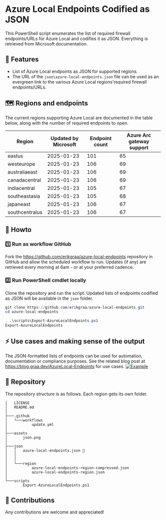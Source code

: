 # Azure Local Endpoints Codified as JSON

This PowerShell script enumerates the list of required firewall endpoints/URLs for Azure Local and codifies it as JSON. Everything is retrieved from Microsoft documentation.

## 🚀 Features

- List of Azure Local endpoints as JSON for supported regions.
- The URL of the `json\azure-local-endpoints.json` file can be used as an evergreen link to the various Azure Local regions'required firewall endpoints/URLs.
## 🗺️ Regions and endpoints
The current regions supporting Azure Local are documented in the table below, along with the number of required endpoints to open.

| Region         | Updated by Microsoft | Endpoint count | Azure Arc gateway support |
| -------------- | -------------------- | -------------- | ------------------------- |
| eastus | 2025-01-23 | 101 | 65 |
| westeurope | 2025-01-23 | 106 | 69 |
| australiaeast | 2025-01-23 | 106 | 69 |
| canadacentral | 2025-01-23 | 106 | 69 |
| indiacentral | 2025-01-23 | 105 | 67 |
| southeastasia | 2025-01-23 | 105 | 68 |
| japaneast | 2025-01-23 | 106 | 67 |
| southcentralus | 2025-01-23 | 106 | 67 |

## 📄 Howto

### 1️⃣ Run as workflow GitHub
Fork the https://github.com/erikgraa/azure-local-endpoints repository in GitHub and allow the scheduled workflow to run. Updates (if any) are retrieved every morning at 6am - or at your preferred cadence.

### 2️⃣ Run PowerShell cmdlet locally
Clone the repository and run the script. Updated lists of endpoints codified as JSON will be available in the `json` folder.
```powershell
git clone https://github.com/erikgraa/azure-local-endpoints.git
cd azure-local-endpoints
```
```powershell
. .\scripts\Export-AzureLocalEndpoints.ps1
Export-AzureLocalEndpoints
```
## ⚡ Use cases and making sense of the output
The JSON-formatted lists of endpoints can be used for automation, documentation or compliance purposes. See the related blog post at https://blog.graa.dev/AzureLocal-Endpoints for use cases.
[![Example](/assets/json.png)](https://github.com/erikgraa/azure-local-endpoints/tree/main/json) 

## 🌳 Repository

The repository structure is as follows. Each region gets its own folder.

```plaintext
│   LICENSE
│   README.md
│
├───.github
│   └───workflows
│           update.yml
│
├───assets
│       json.png
│
├───json
│   │   azure-local-endpoints.json 🍏
│   │
│   │
│   └───region
│           azure-local-endpoints-region-compressed.json
│           azure-local-endpoints-region.json
│
└───scripts
        Export-AzureLocalEndpoints.ps1
```
## 👏 Contributions

Any contributions are welcome and appreciated!
